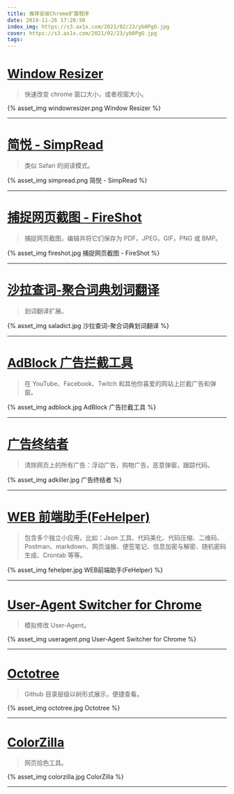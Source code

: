 ```yaml
---
title: 推荐安装Chrome扩展程序
date: 2019-11-26 17:28:50
index_img: https://s3.ax1x.com/2021/02/23/yb0PgO.jpg
cover: https://s3.ax1x.com/2021/02/23/yb0PgO.jpg
tags:
---
```


# [Window Resizer](https://chrome.google.com/webstore/detail/window-resizer/kkelicaakdanhinjdeammmilcgefonfh)

> 快速改变 chrome 窗口大小，或者视窗大小。

{% asset_img windowresizer.png Window Resizer %}

---

# [简悦 - SimpRead](https://chrome.google.com/webstore/detail/simpread-reader-view/ijllcpnolfcooahcekpamkbidhejabll)

> 类似 Safari 的阅读模式。

{% asset_img simpread.png 简悦 - SimpRead %}

---

# [捕捉网页截图 - FireShot](https://chrome.google.com/webstore/detail/take-webpage-screenshots/mcbpblocgmgfnpjjppndjkmgjaogfceg)

> 捕捉网页截图，编辑并将它们保存为 PDF，JPEG，GIF，PNG 或 BMP。

{% asset_img fireshot.jpg 捕捉网页截图 - FireShot %}

---

# [沙拉查词-聚合词典划词翻译](https://chrome.google.com/webstore/detail/%E6%B2%99%E6%8B%89%E6%9F%A5%E8%AF%8D-%E8%81%9A%E5%90%88%E8%AF%8D%E5%85%B8%E5%88%92%E8%AF%8D%E7%BF%BB%E8%AF%91/cdonnmffkdaoajfknoeeecmchibpmkmg)

> 划词翻译扩展。

{% asset_img saladict.jpg 沙拉查词-聚合词典划词翻译 %}

---

# [AdBlock 广告拦截工具](https://chrome.google.com/webstore/detail/adblock-%E2%80%94-best-ad-blocker/gighmmpiobklfepjocnamgkkbiglidom)

> 在 YouTube、Facebook、Twitch 和其他你喜爱的网站上拦截广告和弹窗。

{% asset_img adblock.jpg AdBlock 广告拦截工具 %}

---

# [广告终结者](https://chrome.google.com/webstore/detail/%E5%B9%BF%E5%91%8A%E7%BB%88%E7%BB%93%E8%80%85/fpdnjdlbdmifoocedhkighhlbchbiikl)

> 清除网页上的所有广告：浮动广告，购物广告，恶意弹窗，跟踪代码。

{% asset_img adkiller.jpg 广告终结者 %}

---

# [WEB 前端助手(FeHelper)](https://chrome.google.com/webstore/detail/web%E5%89%8D%E7%AB%AF%E5%8A%A9%E6%89%8Bfehelper/pkgccpejnmalmdinmhkkfafefagiiiad)

> 包含多个独立小应用，比如：Json 工具、代码美化、代码压缩、二维码、Postman、markdown、网页油猴、便签笔记、信息加密与解密、随机密码生成、Crontab 等等。

{% asset_img fehelper.jpg WEB前端助手(FeHelper) %}

---

# [User-Agent Switcher for Chrome](https://chrome.google.com/webstore/detail/user-agent-switcher-for-c/djflhoibgkdhkhhcedjiklpkjnoahfmg)

> 模拟修改 User-Agent。

{% asset_img useragent.png User-Agent Switcher for Chrome %}

---

# [Octotree](https://chrome.google.com/webstore/detail/octotree/bkhaagjahfmjljalopjnoealnfndnagc)

> Github 目录层级以树形式展示，便捷查看。

{% asset_img octotree.jpg Octotree %}

---

# [ColorZilla](https://chrome.google.com/webstore/detail/colorzilla/bhlhnicpbhignbdhedgjhgdocnmhomnp)

> 网页拾色工具。

{% asset_img colorzilla.jpg ColorZilla %}

---
